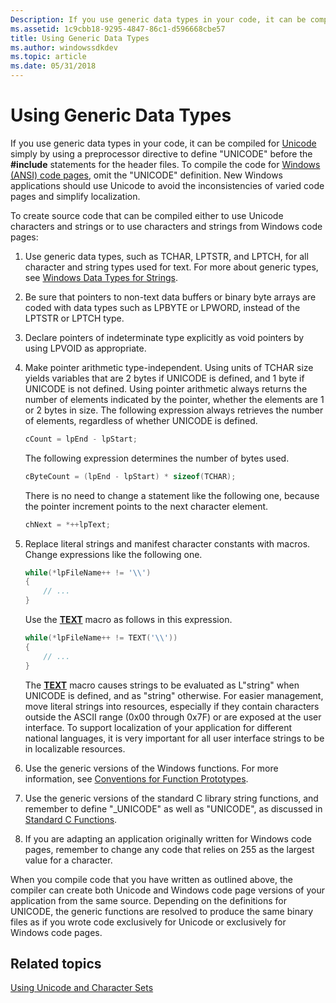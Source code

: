 ```yaml
---
Description: If you use generic data types in your code, it can be compiled for Unicode simply by using a preprocessor directive to define &\#0034;UNICODE&\#0034; before the \#include statements for the header files.
ms.assetid: 1c9cbb18-9295-4847-86c1-d596668cbe57
title: Using Generic Data Types
ms.author: windowssdkdev
ms.topic: article
ms.date: 05/31/2018
---
```


# Using Generic Data Types

If you use generic data types in your code, it can be compiled for [Unicode](unicode.md) simply by using a preprocessor directive to define "UNICODE" before the **\#include** statements for the header files. To compile the code for [Windows (ANSI) code pages](code-pages.md), omit the "UNICODE" definition. New Windows applications should use Unicode to avoid the inconsistencies of varied code pages and simplify localization.

To create source code that can be compiled either to use Unicode characters and strings or to use characters and strings from Windows code pages:

1.  Use generic data types, such as TCHAR, LPTSTR, and LPTCH, for all character and string types used for text. For more about generic types, see [Windows Data Types for Strings](windows-data-types-for-strings.md).
2.  Be sure that pointers to non-text data buffers or binary byte arrays are coded with data types such as LPBYTE or LPWORD, instead of the LPTSTR or LPTCH type.
3.  Declare pointers of indeterminate type explicitly as void pointers by using LPVOID as appropriate.
4.  Make pointer arithmetic type-independent. Using units of TCHAR size yields variables that are 2 bytes if UNICODE is defined, and 1 byte if UNICODE is not defined. Using pointer arithmetic always returns the number of elements indicated by the pointer, whether the elements are 1 or 2 bytes in size. The following expression always retrieves the number of elements, regardless of whether UNICODE is defined.

    ```C++
    cCount = lpEnd - lpStart;
    ```

    

    The following expression determines the number of bytes used.

    ```C++
    cByteCount = (lpEnd - lpStart) * sizeof(TCHAR);
    ```

    

    There is no need to change a statement like the following one, because the pointer increment points to the next character element.

    ```C++
    chNext = *++lpText;
    ```

    

5.  Replace literal strings and manifest character constants with macros. Change expressions like the following one.

    ```C++
    while(*lpFileName++ != '\\')
    {
        // ...
    }
    ```

    

    Use the [**TEXT**](/windows/desktop/api/Winnt/nf-winnt-text) macro as follows in this expression.

    ```C++
    while(*lpFileName++ != TEXT('\\'))
    {
        // ...
    }
    ```

    

    The [**TEXT**](/windows/desktop/api/Winnt/nf-winnt-text) macro causes strings to be evaluated as L"string" when UNICODE is defined, and as "string" otherwise. For easier management, move literal strings into resources, especially if they contain characters outside the ASCII range (0x00 through 0x7F) or are exposed at the user interface. To support localization of your application for different national languages, it is very important for all user interface strings to be in localizable resources.

6.  Use the generic versions of the Windows functions. For more information, see [Conventions for Function Prototypes](conventions-for-function-prototypes.md).
7.  Use the generic versions of the standard C library string functions, and remember to define "\_UNICODE" as well as "UNICODE", as discussed in [Standard C Functions](standard-c-functions.md).
8.  If you are adapting an application originally written for Windows code pages, remember to change any code that relies on 255 as the largest value for a character.

When you compile code that you have written as outlined above, the compiler can create both Unicode and Windows code page versions of your application from the same source. Depending on the definitions for UNICODE, the generic functions are resolved to produce the same binary files as if you wrote code exclusively for Unicode or exclusively for Windows code pages.

## Related topics

<dl> <dt>

[Using Unicode and Character Sets](using-unicode-and-character-sets.md)
</dt> </dl>

 

 



